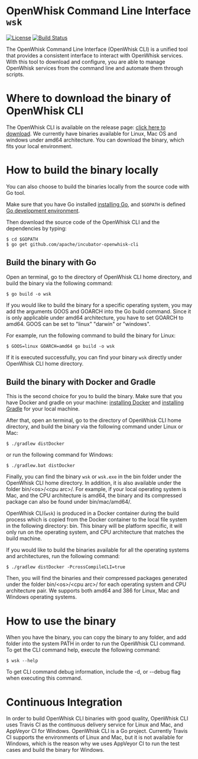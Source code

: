 # OpenWhisk Command Line Interface `wsk`
[![License](https://img.shields.io/badge/license-Apache--2.0-blue.svg)](http://www.apache.org/licenses/LICENSE-2.0)
[![Build Status](https://travis-ci.org/apache/incubator-openwhisk-cli.svg?branch=master)](https://travis-ci.org/apache/incubator-openwhisk-cli)

The OpenWhisk Command Line Interface (OpenWhisk CLI) is a unified tool that provides a consistent interface to
interact with OpenWhisk services. With this tool to download and configure, you are able to manage OpenWhisk services
from the command line and automate them through scripts.


# Where to download the binary of OpenWhisk CLI

The OpenWhisk CLI is available on the release page: [click here to download](https://github.com/apache/incubator-openwhisk-cli/releases).
We currently have binaries available for Linux, Mac OS and windows under amd64 architecture. You can download the
binary, which fits your local environment.


# How to build the binary locally

You can also choose to build the binaries locally from the source code with Go tool.

Make sure that you have Go installed [installing Go](https://golang.org/doc/install), and `$GOPATH` is defined [Go development environment](https://golang.org/doc/code.html).

Then download the source code of the OpenWhisk CLI and the dependencies by typing:

```
$ cd $GOPATH
$ go get github.com/apache/incubator-openwhisk-cli
```


## Build the binary with Go

Open an terminal, go to the directory of OpenWhisk CLI home directory, and build the binary via the following command:

```
$ go build -o wsk
```

If you would like to build the binary for a specific operating system, you may add the arguments GOOS and
GOARCH into the Go build command. Since it is only applicable under amd64 architecture, you have to set GOARCH
to amd64. GOOS can be set to "linux" "darwin" or "windows".

For example, run the following command to build the binary for Linux:

```
$ GOOS=linux GOARCH=amd64 go build -o wsk
```

If it is executed successfully, you can find your binary `wsk` directly under OpenWhisk CLI home directory.

## Build the binary with Docker and Gradle

This is the second choice for you to build the binary. Make sure that you have Docker and gradle on your machine:
[installing Docker](https://docs.docker.com/engine/installation/) and [installing Gradle](https://gradle.org/install) for your local machine.

After that, open an terminal, go to the directory of OpenWhisk CLI home directory, and
build the binary via the following command under Linux or Mac:

```
$ ./gradlew distDocker
```

or run the following command for Windows:

```
$ ./gradlew.bat distDocker
```

Finally, you can find the binary `wsk` or `wsk.exe` in the bin folder under the OpenWhisk CLI home directory. In
addition, it is also available under the folder bin/\<os\>/\<cpu arc\>/. For example, if your local operating system is Mac,
and the CPU architecture is amd64, the binary and its compressed package can also be found under bin/mac/amd64/.

OpenWhisk CLI(`wsk`) is produced in a Docker container during the build process which is copied from the
Docker container to the local file system in the following directory: bin. This binary will be platform
specific, it will only run on the operating system, and CPU architecture that matches the build machine.

If you would like to build the binaries available for all the operating systems and architectures, run the following
command:

```
$ ./gradlew distDocker -PcrossCompileCLI=true
```

Then, you will find the binaries and their compressed packages generated under the folder bin/\<os\>/\<cpu arc\>/ for each
operating system and CPU architecture pair. We supports both amd64 and 386 for Linux, Mac and Windows operating systems.


# How to use the binary

When you have the binary, you can copy the binary to any folder, and add folder into the system PATH in order to
run the OpenWhisk CLI command. To get the CLI command help, execute the following command:

```
$ wsk --help
```

To get CLI command debug information, include the -d, or --debug flag when executing this command.


# Continuous Integration

In order to build OpenWhisk CLI binaries with good quality, OpenWhisk CLI uses Travis CI as the continuous
delivery service for Linux and Mac, and AppVeyor CI for Windows. OpenWhisk CLI is a Go project. Currently Travis
CI supports the environments of Linux and Mac, but it is not available for Windows, which is the reason why we
uses AppVeyor CI to run the test cases and build the binary for Windows.
